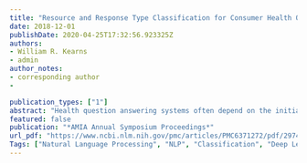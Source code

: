 ```yaml
---
title: "Resource and Response Type Classification for Consumer Health Question Answering"
date: 2018-12-01
publishDate: 2020-04-25T17:32:56.923325Z
authors:
- William R. Kearns
- admin
author_notes:
- corresponding author
-

publication_types: ["1"]
abstract: "Health question answering systems often depend on the initial step of question type classification. Practitioners face several modeling choices for this component alone. We evaluate the effectiveness of different modeling choices in both the embeddings and architectural hyper-parameters of the classifier. In the process, we achieve improved performance over previous methods, achieving a new best 5-fold accuracy of 85.3% on the GARD dataset. The contribution of this work is to evaluate the performance of sentence classification methods on the task of consumer health question type classification and to contribute a dataset of 2,882 medical questions annotated for question type."
featured: false
publication: "*AMIA Annual Symposium Proceedings*"
url_pdf: "https://www.ncbi.nlm.nih.gov/pmc/articles/PMC6371272/pdf/2974953.pdf"
Tags: ["Natural Language Processing", "NLP", "Classification", "Deep Learning", "Language Models", "Transformers", "Machine Learning", "Consumer Health Question Answering", "artificial intelligence"]
---
```


